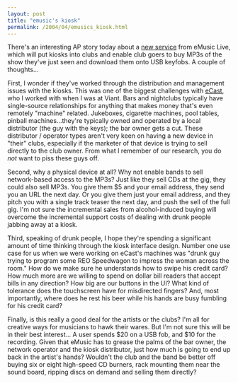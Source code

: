 ```yaml
---
layout: post
title: "emusic's kiosk"
permalink: /2004/04/emusics_kiosk.html
---
```


<p>There's an interesting AP story today about a <a href="http://story.news.yahoo.com/news?tmpl=story&cid=562&e=1&u=/ap/20040429/ap_on_hi_te/music_on_a_stick">new service</a> from eMusic Live, which will put kiosks into clubs and enable club goers to buy MP3s of the show they've just seen and download them onto USB keyfobs.  A couple of thoughts...</p>

<p>First, I wonder if they've worked through the distribution and management issues with the kiosks.  This was one of the biggest challenges with <a href="http://www.ecastinc.com/">eCast</a>, who I worked with when I was at Viant.  Bars and nightclubs typically have single-source relationships for anything that makes money that's even remotely "machine" related.  Jukeboxes, cigarette machines, pool tables, pinball machines...they're typically owned and operated by a local distributor (the guy with the keys); the bar owner gets a cut.  These distributor / operator types aren't very keen on having a new device in "their" clubs, especially if the marketer of that device is trying to sell directly to the club owner.  From what I remember of our research, you do <i>not</i> want to piss these guys off.</p>

<p>Second, why a physical device at all?  Why not enable bands to sell network-based access to the MP3s?  Just like they sell CDs at the gig, they could also sell MP3s.  You give them $5 and your email address, they send you an URL the next day.  Or you give them just your email address, and they pitch you with a single track teaser the next day, and push the sell of the full gig.  I'm not sure the incremental sales from alcohol-induced buying will overcome the incremental support costs of dealing with drunk people jabbing away at a kiosk.</p>

<p>Third, speaking of drunk people, I hope they're spending a significant amount of time thinking through the kiosk interface design.  Number one use case for us when we were working on eCast's machines was "drunk guy trying to program some REO Speedwagon to impress the woman across the room."  How do we make sure he understands how to swipe his credit card?  How much more are we willing to spend on dollar bill readers that accept bills in any direction?  How big are our buttons in the UI?  What kind of tolerance does the touchscreen have for misdirected fingers?  And, most importantly, where does he rest his beer while his hands are busy fumbling for his credit card?</p>

<p>Finally, is this really a good deal for the artists or the clubs?  I'm all for creative ways for musicians to hawk their wares.  But I'm not sure this will be in their best interest...  A user spends $20 on a USB fob, and $10 for the recording.  Given that eMusic has to grease the palms of the bar owner, the network operator and the kiosk distributor, just how much is going to end up back in the artist's hands?  Wouldn't the club and the band be better off buying six or eight high-speed CD burners, rack mounting them near the sound board, ripping discs on demand and selling them directly?</p>


